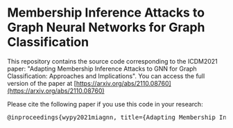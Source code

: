 # Membership Inference Attacks to Graph Neural Networks for Graph Classification

This repository contains the source code corresponding to the ICDM2021 paper: "Adapting Membership Inference Attacks to GNN for Graph Classification: Approaches and Implications". You can access the full version of the paper at [https://arxiv.org/abs/2110.08760](https://arxiv.org/abs/2110.08760)

Please cite the following paper if you use this code in your research:
<pre>@inproceedings{wypy2021miagnn, title={Adapting Membership Inference Attacks to GNN for Graph Classification: Approaches and Implications}, author={Bang, Wu and Xiangwen, Yang and Shirui, Pan and Xingliang, Yuan}, booktitle={2021 IEEE International Conference on Data Mining (ICDM)}, year={2021}, organization=